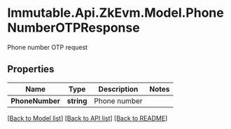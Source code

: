 # Immutable.Api.ZkEvm.Model.PhoneNumberOTPResponse
Phone number OTP request

## Properties

Name | Type | Description | Notes
------------ | ------------- | ------------- | -------------
**PhoneNumber** | **string** | Phone number | 

[[Back to Model list]](../README.md#documentation-for-models) [[Back to API list]](../README.md#documentation-for-api-endpoints) [[Back to README]](../README.md)

